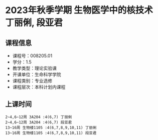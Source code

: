 # 2023年秋季学期 生物医学中的核技术 丁丽俐, 段亚君






## 课程信息

- 课程号：008205.01
- 学分：1.5
- 教学类型：理论实验课
- 开课单位：生命科学学院
- 课程类别：专业选修
- 课程层次：本科计划内课程

## 上课时间

```
2~4,6~12周 3A204 :4(6,7) 丁丽俐
2~4,6~12周 3A204 :4(6,7) 段亚君
13~16周 生物楼1105 :4(6,7,8,9,10,11) 丁丽俐
13~16周 生物楼1105 :4(6,7,8,9,10,11) 段亚君
```

